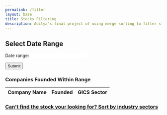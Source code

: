 ```yaml
---
permalink: /filter
layout: base
title: Stocks Filtering
description: Aditya's final project of using merge sorting to filter stock data.
---
```


<head>
    <meta charset="UTF-8">
    <meta name="viewport" content="width=device-width, initial-scale=1.0">
    <title>Date Range Slider and Table</title>
    <link rel="stylesheet" href="https://cdnjs.cloudflare.com/ajax/libs/noUiSlider/14.6.3/nouislider.min.css">
</head>
<body>
    <h2>Select Date Range</h2>
    <div id="slider-range"></div>
    <p>
        <label for="amount">Date range:</label>
        <input type="text" id="amount" readonly style="border:0; color:#f6931f; font-weight:bold;">
    </p>
    <button id="submit">Submit</button>

<h3>Companies Founded Within Range</h3>
    <table id="dataTable">
        <thead>
            <tr>
                <th>Company Name</th>
                <th>Founded</th>
                <th>GICS Sector</th>
            </tr>
        </thead>
        <tbody id="dataBody">
        </tbody>
    </table>
    <h3><a href="/csp_project/sort">Can't find the stock your looking for? Sort by industry sectors</a></h3>


<script src="https://cdnjs.cloudflare.com/ajax/libs/noUiSlider/14.6.3/nouislider.min.js"></script>

<script>
        document.addEventListener('DOMContentLoaded', function () {
            // Get references to the HTML elements
            const slider = document.getElementById('slider-range');
            const amount = document.getElementById('amount');
            const submitBtn = document.getElementById('submit');
            const dataBody = document.getElementById('dataBody');

            // Initialize the noUiSlider
            noUiSlider.create(slider, {
                start: [1900, 2024], // Initial values for the slider handles
                connect: true, // Connect the range between the handles
                range: {
                    'min': 1800, // Minimum value for the slider
                    'max': new Date().getFullYear() // Maximum value for the slider
                },
                step: 1, // Slider increments in steps of 1 year
                tooltips: true, // Show tooltips with the slider values
                format: {
                    to: value => Math.round(value), // Round the slider values for display
                    from: value => Number(value) // Convert the slider values from strings
                }
            });

            // Update the displayed date range when the slider values change
            slider.noUiSlider.on('update', function (values, handle) {
                amount.value = values.map(value => Math.round(value)).join(' - ');
            });

            // Event listener for the submit button
            submitBtn.addEventListener('click', function () {
                // Get the start and end year from the slider
                const startYear = slider.noUiSlider.get()[0];
                const endYear = slider.noUiSlider.get()[1];

                // Make a POST request to the API with the selected date range
                fetch('http://127.0.0.1:8008/api/found/filter', {
                    method: 'POST',
                    headers: {
                        'Content-Type': 'application/json'
                    },
                    body: JSON.stringify({
                        dates: [`${startYear}-01-01`, `${endYear}-12-31`] // Send the full date range
                    })
                })
                .then(response => {
                    if (!response.ok) {
                        throw new Error('Network response was not ok');
                    }
                    return response.json();
                })
                .then(data => {
                    // Render the received data into the table
                    renderData(data);
                })
                .catch(error => {
                    console.error('Error fetching data:', error);
                    alert('Error fetching data:', error);
                });

                // Function to render the data into the table
                function renderData(data) {
                    dataBody.innerHTML = ''; // Clear previous data
                    if (data.length === 0) {
                        dataBody.innerHTML = '<tr><td colspan="3">No companies found in this range.</td></tr>';
                    } else {
                        // Create a new row for each company in the data
                        data.forEach(function (company) {
                            const row = document.createElement('tr');
                            row.innerHTML = `<td>${company['Company Name']}</td><td>${company['Founded']}</td><td>${company['GICS Sector']}</td>`;
                            dataBody.appendChild(row);
                        });
                    }
                }
            });
        });
    </script>
</body>